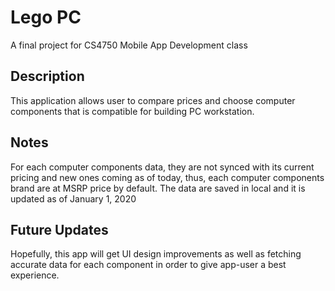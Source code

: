 # Lego PC

A final project for CS4750 Mobile App Development class

## Description

This application allows user to compare prices and choose computer components that is compatible for building PC workstation.

## Notes
For each computer components data, they are not synced with its current pricing and new ones coming as of today, thus, each computer components brand are at MSRP price by default. The data are saved in local and it is updated as of January 1, 2020

## Future Updates
Hopefully, this app will get UI design improvements as well as fetching accurate data for each component in order to give app-user a best experience.
